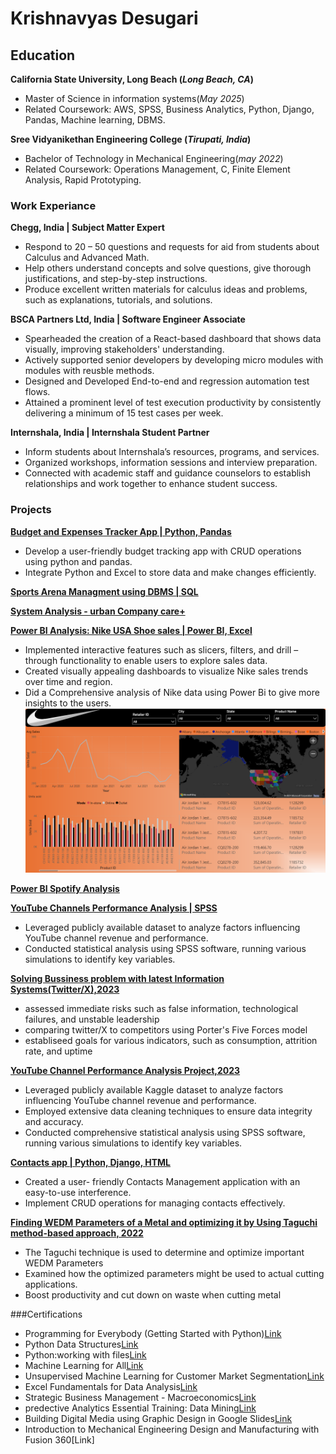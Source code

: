# Krishnavyas Desugari

## Education

**California State University, Long Beach  (_Long Beach, CA_)**                                  
- Master of Science in information systems(_May 2025_)
- Related Coursework:  AWS, SPSS, Business Analytics, Python, Django, Pandas, Machine learning, DBMS.


**Sree Vidyanikethan Engineering College (_Tirupati, India_)**                                                                                 
- Bachelor of Technology in Mechanical Engineering(_may 2022_)                                                                                               
- Related Coursework: Operations Management, C, Finite Element Analysis, Rapid Prototyping.

### Work Experiance
**Chegg, India | Subject Matter Expert**                                                                   
- Respond to 20 – 50 questions and requests for aid from students about Calculus and Advanced Math. 
- Help others understand concepts and solve questions, give thorough justifications, and step-by-step instructions. 
- Produce excellent written materials for calculus ideas and problems, such as explanations, tutorials, and solutions.
 
**BSCA Partners Ltd, India | Software Engineer Associate**                                                                  
- Spearheaded the creation of a React-based dashboard that shows data visually, improving stakeholders' understanding. 
- Actively supported senior developers by developing micro modules with modules with reusble methods.  
- Designed and Developed End-to-end and regression automation test flows.  
- Attained a prominent level of test execution productivity by consistently delivering a minimum of 15 test cases per week.  

**Internshala, India | Internshala Student Partner**                             
- Inform students about Internshala’s resources, programs, and services. 
- Organized workshops, information sessions and interview preparation. 
- Connected with academic staff and guidance counselors to establish relationships and work together to enhance student success.

### Projects
[**Budget and Expenses Tracker App | Python, Pandas**](https://github.com/krishnavyas36/Budget-Tracker-and-Analysis)                 
- Develop a user-friendly budget tracking app with CRUD operations using python and pandas. 
- Integrate Python and Excel to store data and make changes efficiently. 


[**Sports Arena Managment using DBMS | SQL**](https://drive.google.com/drive/u/1/folders/1OzFrEQ8d0IOvpYSUaQazzLdPgEezApgj)


[**System Analysis - urban Company care+**](https://drive.google.com/drive/u/1/folders/1oqWYW5x6s53zfPz03LiaLL5P1Qda2jhG)


[**Power BI Analysis: Nike USA Shoe sales | Power BI, Excel**](https://drive.google.com/file/d/1ELvBN9ASRtqZV5IR_PmY7iUUQZcwv37X/view?usp=drive_link)
- Implemented interactive features such as slicers, filters, and drill – through functionality to enable users to explore sales data.  
- Created visually appealing dashboards to visualize Nike sales trends over time and region.  
- Did a Comprehensive analysis of Nike data using Power Bi to give more insights to the users.
![img](assets/NIke_BI.png)

[**Power BI Spotify Analysis**](https://drive.google.com/file/d/1FiVRk6M69DaoHs8JLOyBxXeejcM1N6VU/view?usp=drive_link)

[**YouTube Channels Performance Analysis | SPSS**](https://drive.google.com/drive/folders/1-80CHnszlGmA7WXSpboFkAH8iAkZj8RR?usp=drive_link)                              
- Leveraged publicly available dataset to analyze factors influencing YouTube channel revenue and performance.  
- Conducted statistical analysis using SPSS software, running various simulations to identify key variables.  

[**Solving Bussiness problem with latest Information Systems(Twitter/X),2023**](https://drive.google.com/drive/u/1/folders/1-3MCs7x22sgpcMMvbakWq9KT3XVHmmy8)
- assessed immediate risks such as false information, technological failures, and unstable leadership
- comparing twitter/X to competitors using Porter's Five Forces model
- establiseed goals for various indicators, such as consumption, attrition rate, and uptime

[**YouTube Channel Performance Analysis Project,2023**](https://drive.google.com/drive/u/1/folders/1-80CHnszlGmA7WXSpboFkAH8iAkZj8RR)
- Leveraged publicly available Kaggle dataset to analyze factors influencing YouTube channel revenue and performance.
- Employed extensive data cleaning techniques to ensure data integrity and accuracy.
- Conducted comprehensive statistical analysis using SPSS software, running various simulations to identify key variables.

[**Contacts app | Python, Django, HTML**](https://github.com/krishnavyas36/krishnavyas_desugari01)                 
- Created a user- friendly Contacts Management application with an easy-to-use interference.  
- Implement CRUD operations for managing contacts effectively.

[**Finding WEDM Parameters of a Metal and optimizing it by Using Taguchi method-based approach, 2022**](https://drive.google.com/drive/u/1/folders/1c3jFDvADExxtOc-K4UPqD1hAe1CIKNu1)
- The Taguchi technique is used to determine and optimize important WEDM Parameters
- Examined how the optimized parameters might be used to actual cutting applications.
- Boost productivity and cut down on waste when cutting metal

###Certifications

- Programming for Everybody (Getting Started with Python)[Link](https://coursera.org/share/e63f2795f16522da33cf91bbc5d96f0c)
- Python Data Structures[Link](https://coursera.org/share/f6de3489c05f5068a360396dc139a694)
- Python:working with files[Link](https://www.linkedin.com/learning/certificates/27d104394e0ee60d3741a1a8a55ee8059fe2f4f99d724fc1303f5ea011f603be?u=42458916)
- Machine Learning for All[Link](https://coursera.org/share/f289cc6e887d947d2659a9dc3a25b0d5)
- Unsupervised Machine Learning for Customer Market Segmentation[Link](https://coursera.org/share/039fe5f1aea6fa9e054bd33a8f8b551e)
- Excel Fundamentals for Data Analysis[Link](https://coursera.org/share/390476a38d9387ca66bd6a95716291d8)
- Strategic Business Management - Macroeconomics[Link](https://krishnavyas36.github.io/account/accomplishments/?utm_source=link&utm_medium=certificate&utm_content=cert_image&utm_campaign=pdf_header_button&utm_product=course)
- predective Analytics Essential Training: Data Mining[Link](https://www.linkedin.com/learning/certificates/d762c898feca6637689d03f4139ca23c1af913f37f51fd221e582375d99faa65)
- Building Digital Media using Graphic Design in Google Slides[Link](https://coursera.org/share/38b887a53f4fc4ea763b54c578cd6b30)
- Introduction to Mechanical Engineering Design and Manufacturing with Fusion 360[Link]
